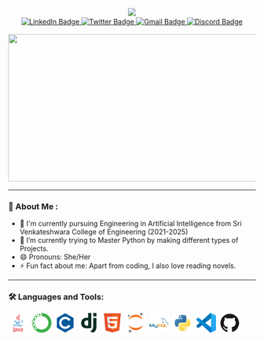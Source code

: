 <div id="header" align="center">
  <img src="https://media.giphy.com/media/nP1I08QRJC7wTo60dL/giphy.gif" width="400"/>
</div>
<div id="badges">
 <div align="center">
  <a href="https://www.linkedin.com/in/shaishta-anjum-24b316252">
    <img src="https://img.shields.io/badge/LinkedIn-blue?style=for-the-badge&logo=linkedin&logoColor=white" alt="LinkedIn Badge"/>
  </a>
  <a href="https://twitter.com/shaishta_anjum">
    <img src="https://img.shields.io/badge/Twitter-white?style=for-the-badge&logo=twitter&logoColor=blue" alt="Twitter Badge"/>
  </a>
  <a href="https://mail.google.com/mail/u/shaishta2002@gmail.com/#compose">
    <img src="https://img.shields.io/badge/Gmail-red?style=for-the-badge&logo=gmail&logoColor=white" alt="Gmail Badge"/>
  </a>
  <a href="discordapp.com/users/farfetchdreamer#0245">
    <img src="https://img.shields.io/badge/Discord-blue?style=for-the-badge&logo=discord&logoColor=white" alt="Discord Badge"/>
  </a>
</div>
<br>                                                    
<div align="center">
  <img src="https://media.giphy.com/media/v1.Y2lkPTc5MGI3NjExZWVjOTNlNDI4ZTI2ZDg5ZTU1ZTRjYjE2OTJmMDVmNDZmZDAyZjc2ZSZlcD12MV9pbnRlcm5hbF9naWZzX2dpZklkJmN0PWc/L1R1tvI9svkIWwpVYr/giphy.gif" width="600" height="300"/>
</div>

---
  
### 💟 About Me :
- 🏫 I'm currently pursuing Engineering in Artificial Intelligence from Sri Venkateshwara College of Engineering (2021-2025)
- 🌱 I’m currently trying to Master Python by making different types of Projects.
- 😄 Pronouns: She/Her
- ⚡ Fun fact about me: Apart from coding, I also love reading novels.
  
---
  
### 🛠️ Languages and Tools:
<div>
  <img src="https://github.com/devicons/devicon/blob/master/icons/java/java-original-wordmark.svg" title="Java" alt="Java" width="40" height="40"/>&nbsp;
  <img src="https://github.com/devicons/devicon/blob/master/icons/anaconda/anaconda-original.svg" title="Anaconda" alt="Anaconda" width="40" height="40"/>&nbsp;
  <img src="https://github.com/devicons/devicon/blob/master/icons/c/c-plain.svg" title="C" alt="C" width="40" height="40"/>&nbsp;
  <img src="https://github.com/devicons/devicon/blob/master/icons/django/django-plain.svg" title="Django" alt="Django" width="40" height="40"/>&nbsp;
  <img src="https://github.com/devicons/devicon/blob/master/icons/html5/html5-original.svg" title="HTML5" alt="HTML" width="40" height="40"/>&nbsp;
  <img src="https://github.com/devicons/devicon/blob/master/icons/jupyter/jupyter-original.svg" title="Jupyter"  alt="Jupyter" width="40" height="40"/>&nbsp;
  <img src="https://github.com/devicons/devicon/blob/master/icons/mysql/mysql-original-wordmark.svg" title="MySQL"  alt="MySQL" width="40" height="40"/>&nbsp;
  <img src="https://github.com/devicons/devicon/blob/master/icons/python/python-original.svg" title="Python" alt="Python" width="40" height="40"/>&nbsp;
  <img src="https://github.com/devicons/devicon/blob/master/icons/vscode/vscode-original.svg" title="VS Code" alt="VS Code" width="40" height="40"/>&nbsp;
  <img src="https://github.com/devicons/devicon/blob/master/icons/github/github-original.svg" title="Git Hub" **alt="Git Hub" width="40" height="40"/>
</div>
